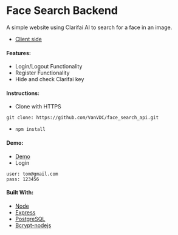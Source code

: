 # Face Search Backend

A simple website using Clarifai AI to search for a face in an image.

- [Client side](https://github.com/VanVDC/face_search)

#### Features:

- Login/Logout Functionality
- Register Functionality
- Hide and check Clarifai key

#### Instructions:

- Clone with HTTPS

```
git clone: https://github.com/VanVDC/face_search_api.git
```

- `npm install`

#### Demo:

- [Demo](https://search-face.herokuapp.com/)
- Login

```
user: tom@gmail.com
pass: 123456
```

#### Built With:

- [Node](https://nodejs.org/en/)
- [Express](https://github.com/expressjs/express)
- [PostgreSQL](https://www.npmjs.com/package/pg)
- [Bcrypt-nodejs](https://www.npmjs.com/package/bcrypt-nodejs)
